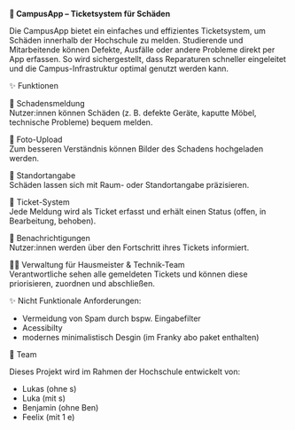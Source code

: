 
**📲 CampusApp – Ticketsystem für Schäden**

Die CampusApp bietet ein einfaches und effizientes Ticketsystem, um Schäden innerhalb der Hochschule zu melden.
Studierende und Mitarbeitende können Defekte, Ausfälle oder andere Probleme direkt per App erfassen.
So wird sichergestellt, dass Reparaturen schneller eingeleitet und die Campus-Infrastruktur optimal genutzt werden kann.

✨ Funktionen

📝 Schadensmeldung  
Nutzer:innen können Schäden (z. B. defekte Geräte, kaputte Möbel, technische Probleme) bequem melden.

📸 Foto-Upload  
Zum besseren Verständnis können Bilder des Schadens hochgeladen werden.

📍 Standortangabe  
Schäden lassen sich mit Raum- oder Standortangabe präzisieren.

🎫 Ticket-System  
Jede Meldung wird als Ticket erfasst und erhält einen Status (offen, in Bearbeitung, behoben).

🔔 Benachrichtigungen  
Nutzer:innen werden über den Fortschritt ihres Tickets informiert.

👩‍🔧 Verwaltung für Hausmeister & Technik-Team  
Verantwortliche sehen alle gemeldeten Tickets und können diese priorisieren, zuordnen und abschließen.

✨ Nicht Funktionale Anforderungen:  
- Vermeidung von Spam durch bspw. Eingabefilter  
- Acessibilty  
- modernes minimalistisch Desgin (im Franky abo paket enthalten)

👥 Team

Dieses Projekt wird im Rahmen der Hochschule entwickelt von:

- Lukas (ohne s)  
- Luka (mit s)  
- Benjamin (ohne Ben)  
- Feelix (mit 1 e)
  

